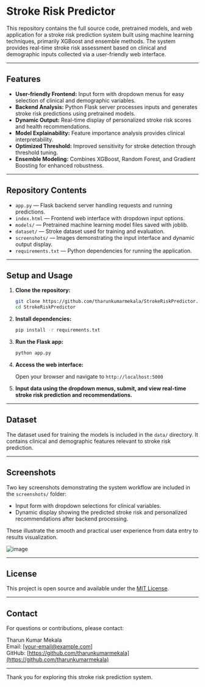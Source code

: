 
# Stroke Risk Predictor

This repository contains the full source code, pretrained models, and web application for a stroke risk prediction system built using machine learning techniques, primarily XGBoost and ensemble methods. The system provides real-time stroke risk assessment based on clinical and demographic inputs collected via a user-friendly web interface.

---

## Features

- **User-friendly Frontend:** Input form with dropdown menus for easy selection of clinical and demographic variables.
- **Backend Analysis:** Python Flask server processes inputs and generates stroke risk predictions using pretrained models.
- **Dynamic Output:** Real-time display of personalized stroke risk scores and health recommendations.
- **Model Explainability:** Feature importance analysis provides clinical interpretability.
- **Optimized Threshold:** Improved sensitivity for stroke detection through threshold tuning.
- **Ensemble Modeling:** Combines XGBoost, Random Forest, and Gradient Boosting for enhanced robustness.

---

## Repository Contents

- `app.py` — Flask backend server handling requests and running predictions.
- `index.html` — Frontend web interface with dropdown input options.
- `models/` — Pretrained machine learning model files saved with joblib.
- `dataset/` — Stroke dataset used for training and evaluation.
- `screenshots/` — Images demonstrating the input interface and dynamic output display.
- `requirements.txt` — Python dependencies for running the application.

---

## Setup and Usage

1. **Clone the repository:**

   ```bash
   git clone https://github.com/tharunkumarmekala/StrokeRiskPredictor.git
   cd StrokeRiskPredictor
   ```

2. **Install dependencies:**

   ```bash
   pip install -r requirements.txt
   ```

3. **Run the Flask app:**

   ```bash
   python app.py
   ```

4. **Access the web interface:**

   Open your browser and navigate to `http://localhost:5000`

5. **Input data using the dropdown menus, submit, and view real-time stroke risk prediction and recommendations.**

---

## Dataset

The dataset used for training the models is included in the `data/` directory. It contains clinical and demographic features relevant to stroke risk prediction.

---

## Screenshots

Two key screenshots demonstrating the system workflow are included in the `screenshots/` folder:

- Input form with dropdown selections for clinical variables.
- Dynamic display showing the predicted stroke risk and personalized recommendations after backend processing.

These illustrate the smooth and practical user experience from data entry to results visualization.

![image](https://github.com/user-attachments/assets/063f4195-e278-4592-8b86-08dab7a8b6c8)

---

## License

This project is open source and available under the [MIT License](LICENSE).

---

## Contact

For questions or contributions, please contact:

Tharun Kumar Mekala  
Email: [your-email@example.com]  
GitHub: [https://github.com/tharunkumarmekala](https://github.com/tharunkumarmekala)

---

Thank you for exploring this stroke risk prediction system.
